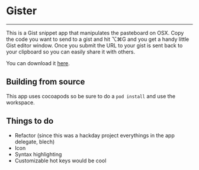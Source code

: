 # Gister #
------

This is a Gist snippet app that manipulates the pasteboard on OSX. Copy the code you want to send to a gist and hit ⌥⌘G and you get a handy little Gist editor window. Once you submit the URL to your gist is sent back to your clipboard so you can easily share it with others.

You can download it [here](https://s3.amazonaws.com/SMGister/Gister.zip).

## Building from source ##

This app uses cocoapods so be sure to do a `pod install` and use the workspace.

## Things to do ##
 - Refactor (since this was a hackday project everythings in the app delegate, blech)
 - Icon
 - Syntax highlighting
 - Customizable hot keys would be cool
